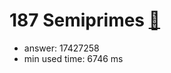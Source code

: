 187 Semiprimes [:link:](http://projecteuler.net/problem=187)  
========================

- answer: 17427258 
- min used time: 6746 ms

